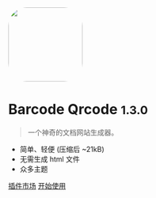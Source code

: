 <img width="150" style="border-radius:25%" src="https://p9-juejin.byteimg.com/tos-cn-i-k3u1fbpfcp/b4fdacffde654b5d8a7c2e7698b68b0c~tplv-k3u1fbpfcp-watermark.image">

# Barcode Qrcode <small>1.3.0</small>

> 一个神奇的文档网站生成器。

- 简单、轻便 (压缩后 ~21kB)
- 无需生成 html 文件
- 众多主题

[插件市场](https://docsify.js.org/#/zh-cn/cover)
[开始使用](/guide/#效果演示)